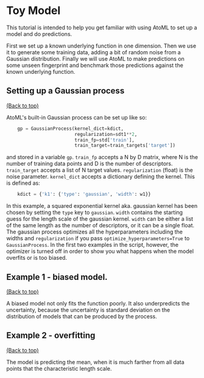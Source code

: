 # Toy Model

This tutorial is intended to help you get familiar with using AtoML to set up a model and do predictions.

First we set up a known underlying function in one dimension. Then we use it to generate some training data, adding a bit of random noise from a Gaussian distribution. Finally we will use AtoML to make predictions on some unseen fingerprint and benchmark those predictions against the known underlying function.

## Setting up a Gaussian process

[(Back to top)](#toy-model)

AtoML's built-in Gaussian process can be set up like so:

```python
    gp = GaussianProcess(kernel_dict=kdict,
                         regularization=sdt1**2,
                         train_fp=std['train'],
                         train_target=train_targets['target'])
```

and stored in a variable `gp`. `train_fp` accepts a N by D matrix, where N is the number of training data points and D is the number of descriptors. `train_target` accepts a list of N target values. `regularization` (float) is the noise parameter. `kernel_dict` accepts a dictionary defining the kernel. This is defined as:

```python
    kdict = {'k1': {'type': 'gaussian', 'width': w1}}
```

In this example, a squared exponential kernel aka. gaussian kernel has been chosen by setting the `type` key to `gaussian`. `width` contains the starting guess for the length scale of the gaussian kernel. `width` can be either a list of the same length as the number of descriptors, or it can be a single float. The gaussian process optimizes all the hyperparameters including the widths and `regularization` if you pass `optimize_hyperparameters=True` to `GaussianProcess`. In the first two examples in the script, however, the optimizer is turned off in order to show you what happens when the model overfits or is too biased.

## Example 1 - biased model.

[(Back to top)](#toy-model)

A biased model not only fits the function poorly. It also underpredicts the uncertainty, because the uncertainty is standard deviation on the distribution of models that can be produced by the process.

## Example 2 - overfitting

[(Back to top)](#toy-model)

The model is predicting the mean, when it is much farther from all data points that the characteristic length scale.
